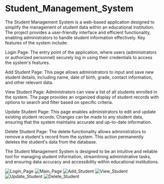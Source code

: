 # Student_Management_System

The Student Management System is a web-based application designed to simplify the management of student data within an educational institution. The project provides a user-friendly interface and efficient functionality, enabling administrators to handle student information effectively. Key features of the system include:

Login Page:
The entry point of the application, where users (administrators or authorized personnel) securely log in using their credentials to access the system's features.

Add Student Page:
This page allows administrators to input and save new student details, including name, date of birth, grade, contact information, and other relevant data.

View Student Page:
Administrators can view a list of all students enrolled in the system. The page provides an organized display of student records with options to search and filter based on specific criteria.

Update Student Page:
This page enables administrators to edit and update existing student records. Changes can be made to any student data, ensuring that the system maintains accurate and up-to-date information.

Delete Student Page:
The delete functionality allows administrators to remove a student's record from the system. This action permanently deletes the student's data from the database.

The Student Management System is designed to be an intuitive and reliable tool for managing student information, streamlining administrative tasks, and ensuring data accuracy and accessibility within educational institutions.

![Login_Page](https://github.com/user-attachments/assets/7e248bc8-2ba6-47a5-9233-a6e20984282e)
![Main_Page](https://github.com/user-attachments/assets/3a3c0056-51cd-42c4-a328-cdc604ad0f21)
![Add_Student](https://github.com/user-attachments/assets/12ca9ee6-3702-45de-a2c1-39d88695fa5c)
![View_Student](https://github.com/user-attachments/assets/ee894854-1009-4b62-a083-df848dad95dd)
![Update_Student](https://github.com/user-attachments/assets/55dd12fe-84b0-46bb-939b-24c8ab6a679f)
![Delete_Student](https://github.com/user-attachments/assets/653201e8-de88-4a1b-929e-6b016110051d)
